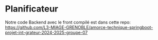 # Planificateur

Notre code Backend avec le front compilé est dans cette repo: https://github.com/L3-MIAGE-GRENOBLE/amorce-technique-springboot-projet-int-grateur-2024-2025-groupe-07
